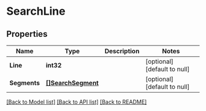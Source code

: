 # SearchLine

## Properties
Name | Type | Description | Notes
------------ | ------------- | ------------- | -------------
**Line** | **int32** |  | [optional] [default to null]
**Segments** | [**[]SearchSegment**](search_segment.md) |  | [optional] [default to null]

[[Back to Model list]](../README.md#documentation-for-models) [[Back to API list]](../README.md#documentation-for-api-endpoints) [[Back to README]](../README.md)

